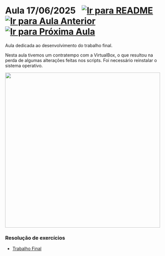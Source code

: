 # Aula 17/06/2025 &nbsp; [![Ir para README](https://img.shields.io/badge/Indice-Verde?style=for-the-badge)](../README.md#indice) &nbsp; [![Ir para Aula Anterior](https://img.shields.io/badge/Anterior-Aula%2014-007ACC?style=for-the-badge)](../aulas/16-06-2025.md) [![Ir para Próxima Aula](https://img.shields.io/badge/Próxima-Aula%2015-007ACC?style=for-the-badge)](../aulas/18-06-2025.md)

<p>
  Aula dedicada ao desenvolvimento do trabalho final.
</p>

<p>
  Nesta aula tivemos um contratempo com a VirtualBox, o que resultou na perda de algumas alterações feitas nos scripts. 
  Foi necessário reinstalar o sistema operativo.
</p>


<img src="https://github.com/user-attachments/assets/0c3858e6-a213-4885-afce-b0caa172579f" width="500" />


### Resolução de exercícios

- [Trabalho Final](../fichas/trabalho_final.pdf)

